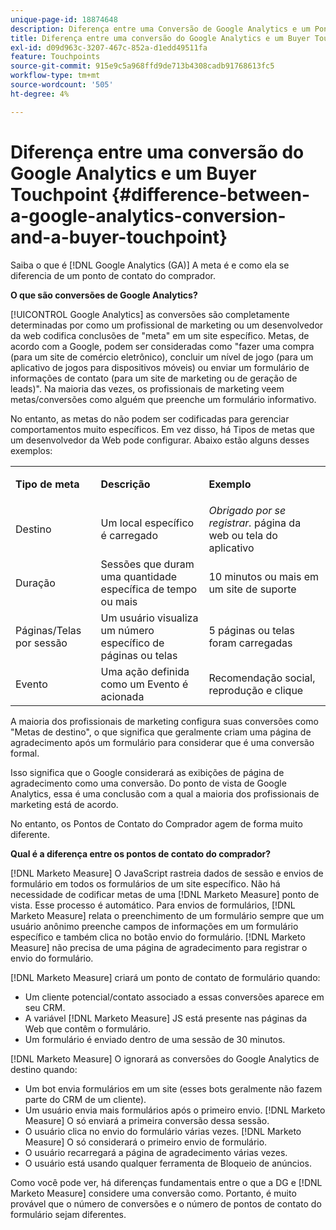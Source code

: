 ```yaml
---
unique-page-id: 18874648
description: Diferença entre uma Conversão de Google Analytics e um Ponto de Contato do Comprador - [!DNL Marketo Measure]
title: Diferença entre uma conversão do Google Analytics e um Buyer Touchpoint
exl-id: d09d963c-3207-467c-852a-d1edd49511fa
feature: Touchpoints
source-git-commit: 915e9c5a968ffd9de713b4308cadb91768613fc5
workflow-type: tm+mt
source-wordcount: '505'
ht-degree: 4%

---
```


# Diferença entre uma conversão do Google Analytics e um Buyer Touchpoint {#difference-between-a-google-analytics-conversion-and-a-buyer-touchpoint}

Saiba o que é [!DNL Google Analytics (GA)] A meta é e como ela se diferencia de um ponto de contato do comprador.

**O que são conversões de Google Analytics?**

[!UICONTROL Google Analytics] as conversões são completamente determinadas por como um profissional de marketing ou um desenvolvedor da web codifica conclusões de &quot;meta&quot; em um site específico. Metas, de acordo com a Google, podem ser consideradas como &quot;fazer uma compra (para um site de comércio eletrônico), concluir um nível de jogo (para um aplicativo de jogos para dispositivos móveis) ou enviar um formulário de informações de contato (para um site de marketing ou de geração de leads)&quot;. Na maioria das vezes, os profissionais de marketing veem metas/conversões como alguém que preenche um formulário informativo.

No entanto, as metas do não podem ser codificadas para gerenciar comportamentos muito específicos. Em vez disso, há Tipos de metas que um desenvolvedor da Web pode configurar. Abaixo estão alguns desses exemplos:

<table> 
 <colgroup> 
  <col> 
  <col> 
  <col> 
 </colgroup> 
 <tbody> 
  <tr> 
   <td><strong>Tipo de meta</strong></td> 
   <td><p><strong>Descrição</strong></p></td> 
   <td><strong>Exemplo</strong></td> 
  </tr> 
  <tr> 
   <td><p>Destino</p></td> 
   <td>Um local específico é carregado</td> 
   <td><em>Obrigado por se registrar.</em> página da web ou tela do aplicativo</td> 
  </tr> 
  <tr> 
   <td>Duração</td> 
   <td>Sessões que duram uma quantidade específica de tempo ou mais</td> 
   <td>10 minutos ou mais em um site de suporte</td> 
  </tr> 
  <tr> 
   <td>Páginas/Telas por sessão</td> 
   <td>Um usuário visualiza um número específico de páginas ou telas</td> 
   <td>5 páginas ou telas foram carregadas</td> 
  </tr> 
  <tr> 
   <td>Evento</td> 
   <td>Uma ação definida como um Evento é acionada</td> 
   <td>Recomendação social, reprodução e clique</td> 
  </tr> 
 </tbody> 
</table>

A maioria dos profissionais de marketing configura suas conversões como &quot;Metas de destino&quot;, o que significa que geralmente criam uma página de agradecimento após um formulário para considerar que é uma conversão formal.

Isso significa que o Google considerará as exibições de página de agradecimento como uma conversão. Do ponto de vista de Google Analytics, essa é uma conclusão com a qual a maioria dos profissionais de marketing está de acordo.

No entanto, os Pontos de Contato do Comprador agem de forma muito diferente.

**Qual é a diferença entre os pontos de contato do comprador?**

[!DNL Marketo Measure] O JavaScript rastreia dados de sessão e envios de formulário em todos os formulários de um site específico. Não há necessidade de codificar metas de uma [!DNL Marketo Measure] ponto de vista. Esse processo é automático. Para envios de formulários, [!DNL Marketo Measure] relata o preenchimento de um formulário sempre que um usuário anônimo preenche campos de informações em um formulário específico e também clica no botão envio do formulário. [!DNL Marketo Measure] não precisa de uma página de agradecimento para registrar o envio do formulário.

[!DNL Marketo Measure] criará um ponto de contato de formulário quando:

* Um cliente potencial/contato associado a essas conversões aparece em seu CRM.
* A variável [!DNL Marketo Measure] JS está presente nas páginas da Web que contêm o formulário.
* Um formulário é enviado dentro de uma sessão de 30 minutos.

[!DNL Marketo Measure] O ignorará as conversões do Google Analytics de destino quando:

* Um bot envia formulários em um site (esses bots geralmente não fazem parte do CRM de um cliente).
* Um usuário envia mais formulários após o primeiro envio. [!DNL Marketo Measure] O só enviará a primeira conversão dessa sessão.
* O usuário clica no envio do formulário várias vezes. [!DNL Marketo Measure] O só considerará o primeiro envio de formulário.
* O usuário recarregará a página de agradecimento várias vezes.
* O usuário está usando qualquer ferramenta de Bloqueio de anúncios.

Como você pode ver, há diferenças fundamentais entre o que a DG e [!DNL Marketo Measure] considere uma conversão como. Portanto, é muito provável que o número de conversões e o número de pontos de contato do formulário sejam diferentes.
